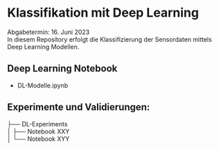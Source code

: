 # Klassifikation mit Deep Learning
Abgabetermin: 16. Juni 2023  
In diesem Repository erfolgt die Klassifizierung der Sensordaten mittels Deep Learning Modellen.  

## Deep Learning Notebook
- DL-Modelle.ipynb

## Experimente und Validierungen:
├── DL-Experiments <br>
│   ├── Notebook XXY  <br>
│   └── Notebook XYY  <br>
